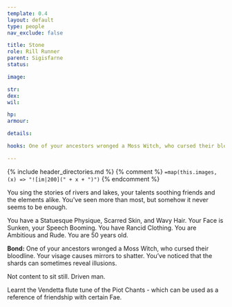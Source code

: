 ```yaml
---
template: 0.4
layout: default
type: people
nav_exclude: false

title: Stone
role: Rill Runner
parent: Sigisfarne
status: 

image: 

str: 
dex: 
wil: 

hp: 
armour: 

details:

hooks: One of your ancestors wronged a Moss Witch, who cursed their bloodline. Your visage causes mirrors to shatter. You’ve noticed that the shards can sometimes reveal illusions.

---
```


{% include header_directories.md %}
{% comment %}
`=map(this.images, (x) => "![im|200](" + x + ")")`
{% endcomment %}

You sing the stories of rivers and lakes, your talents soothing friends and the elements alike. You've seen more than most, but somehow it never seems to be enough.

You have a Statuesque Physique, Scarred Skin, and Wavy Hair. Your Face is Sunken, your Speech Booming. You have Rancid Clothing. You are Ambitious and Rude. You are 50 years old.

**Bond:** One of your ancestors wronged a Moss Witch, who cursed their bloodline. Your visage causes mirrors to shatter. You’ve noticed that the shards can sometimes reveal illusions.

Not content to sit still. Driven man. 

Learnt the Vendetta flute tune of the Piot Chants - which can be used as a reference of friendship with certain Fae.